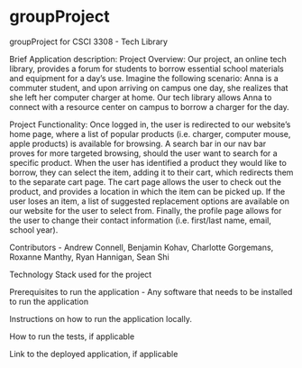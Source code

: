 # groupProject
groupProject for CSCI 3308 - Tech Library


Brief Application description:
Project Overview: Our project, an online tech library, provides a forum for students to borrow essential school materials and equipment for a day’s use. Imagine the following scenario: Anna is a commuter student, and upon arriving on campus one day, she realizes that she left her computer charger at home. Our tech library allows Anna to connect with a resource center on campus to borrow a charger for the day.

Project Functionality: Once logged in, the user is redirected to our website’s home page, where a list of popular products (i.e. charger, computer mouse, apple products) is available for browsing. A search bar in our nav bar proves for more targeted browsing, should the user want to search for a specific product. When the user has identified a product they would like to borrow, they can select the item, adding it to their cart, which redirects them to the separate cart page. The cart page allows the user to check out the product, and provides a location in which the item can be picked up. If the user loses an item, a list of suggested replacement options are available on our website for the user to select from. Finally, the profile page allows for the user to change their contact information (i.e. first/last name, email, school year). 



Contributors - Andrew Connell, Benjamin Kohav, Charlotte Gorgemans, Roxanne Manthy, Ryan Hannigan, Sean Shi


Technology Stack used for the project


Prerequisites to run the application - Any software that needs to be installed to run the application


Instructions on how to run the application locally.


How to run the tests, if applicable


Link to the deployed application, if applicable
